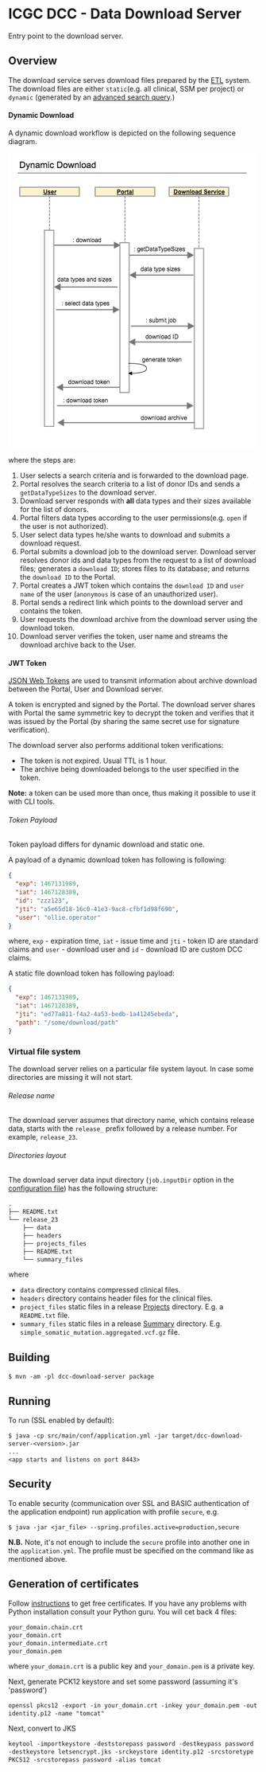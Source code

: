# ICGC DCC - Data Download Server

Entry point to the download server.

## Overview
The download service serves download files prepared by the [ETL](https://github.com/icgc-dcc/dcc-release) system. The download files are either `static`(e.g. all clinical, SSM per project) or `dynamic` (generated by an [advanced search query](https://dcc.icgc.org/search).)

#### Dynamic Download

A dynamic download workflow is depicted on the following sequence diagram.

![](docs/images/dynamic_download.png)

where the steps are:

1. User selects a search criteria and is forwarded to the download page.
2. Portal resolves the search criteria to a list of donor IDs and sends a `getDataTypeSizes` to the download server.
3. Download server responds with **all** data types and their sizes available for the list of donors.
4. Portal filters data types according to the user permissions(e.g. `open` if the user is not authorized).
5. User select data types he/she wants to download and submits a download request.
6. Portal submits a download job to the download server. Download server resolves donor ids and data types from the request to a list of download files; generates a `download ID`; stores files to its database; and returns the `download ID` to the Portal.
7. Portal creates a JWT token which contains the `download ID` and `user name` of the user (`anonymous` is case of an unauthorized user).
8. Portal sends a redirect link which points to the download server and contains the token.
9. User requests the download archive from the download server using the download token.
10. Download server verifies the token, user name and streams the download archive back to the User.

#### JWT Token

[JSON Web Tokens](https://jwt.io/) are used to transmit information about archive download between the Portal, User and Download server.

A token is encrypted and signed by the Portal. The download server shares with Portal the same symmetric key to decrypt the token and verifies that it was issued by the Portal (by sharing the same secret use for signature verification).

The download server also performs additional token verifications:

 - The token is not expired. Usual TTL is 1 hour.
 - The archive being downloaded belongs to the user specified in the token.

**Note:** a token can be used more than once, thus making it possible to use it with CLI tools.

###### Token Payload
Token payload differs for dynamic download and static one.

A payload of a dynamic download token has following is following:

```json
{
  "exp": 1467131989,
  "iat": 1467128389,
  "id": "zzz123",
  "jti": "a5e65d18-16c0-41e3-9ac8-cfbf1d98f690",
  "user": "ollie.operator"
}
```
where, `exp` - expiration time, `iat` - issue time and `jti` - token ID are standard claims and `user` - download user and `id` - download ID are custom DCC claims.

A static file download token has following payload:

```json
{
  "exp": 1467131989,
  "iat": 1467128389,
  "jti": "ed77a811-f4a2-4a53-bedb-1a41245ebeda",
  "path": "/some/download/path"
}
```

### Virtual file system

The download server relies on a particular file system layout. In case some directories are missing it will not start.

###### Release name

The download server assumes that directory name, which contains release data, starts with the `release_` prefix followed by a release number. For example, `release_23`.

###### Directories layout

The download server data input directory (`job.inputDir` option in the [configuration file](https://github.com/icgc-dcc/dcc-download/blob/develop/dcc-download-server/src/main/resources/application.yml)) has the following structure:

```shell
.
├── README.txt
└── release_23
    ├── data
    ├── headers
    ├── projects_files
    ├── README.txt
    └── summary_files
```

where

 - `data` directory contains compressed clinical files. 
 - `headers` directory contains header files for the clinical files.
 - `project_files` static files in a release [Projects](https://dcc.icgc.org/releases/current/Projects) directory. E.g. a `README.txt` file.
 - `summary_files` static files in a release [Summary](https://dcc.icgc.org/releases/current/Summary) directory. E.g. `simple_somatic_mutation.aggregated.vcf.gz` file.

## Building

```shell
$ mvn -am -pl dcc-download-server package
```


## Running

To run (SSL enabled by default):

```shell
$ java -cp src/main/conf/application.yml -jar target/dcc-download-server-<version>.jar 
...
<app starts and listens on port 8443>
```

## Security
To enable security (communication over SSL and BASIC authentication of the application endpoint) run application with profile `secure`, e.g. 

```shell
$ java -jar <jar_file> --spring.profiles.active=production,secure
```

**N.B.** Note, it's not enough to include the `secure` profile into another one in the `application.yml`. The profile must be specified on the command like as mentioned above.

## Generation of certificates
Follow [instructions](https://github.com/veeti/manuale) to get free certificates. If you have any problems with Python installation consult your Python guru.
You will cet back 4 files:

```
your_domain.chain.crt
your_domain.crt
your_domain.intermediate.crt
your_domain.pem
```
where `your_domain.crt` is a public key and `your_domain.pem` is a private key.

Next, generate PCK12 keystore and set some password (assuming it's 'password')

```
openssl pkcs12 -export -in your_domain.crt -inkey your_domain.pem -out identity.p12 -name "tomcat"
```
Next, convert to JKS

```
keytool -importkeystore -deststorepass password -destkeypass password -destkeystore letsencrypt.jks -srckeystore identity.p12 -srcstoretype PKCS12 -srcstorepass password -alias tomcat
```

